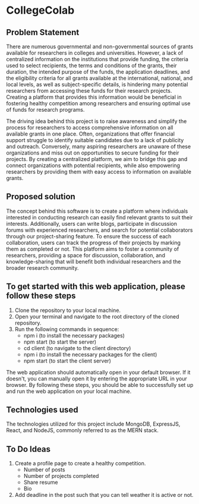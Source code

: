 # CollegeColab

## Problem Statement
There are numerous governmental and non-governmental sources of grants available for researchers in colleges and universities. However, a lack of centralized information on the institutions that provide funding, the criteria used to select recipients, the terms and conditions of the grants, their duration, the intended purpose of the funds, the application deadlines, and the eligibility criteria for all grants available at the international, national, and local levels, as well as subject-specific details, is hindering many potential researchers from accessing these funds for their research projects. Creating a platform that provides this information would be beneficial in fostering healthy competition among researchers and ensuring optimal use of funds for research programs.

The driving idea behind this project is to raise awareness and simplify the process for researchers to access comprehensive information on all available grants in one place. Often, organizations that offer financial support struggle to identify suitable candidates due to a lack of publicity and outreach. Conversely, many aspiring researchers are unaware of these organizations and miss out on opportunities to secure funding for their projects. By creating a centralized platform, we aim to bridge this gap and connect organizations with potential recipients, while also empowering researchers by providing them with easy access to information on available grants.
 	
## Proposed solution
The concept behind this software is to create a platform where individuals interested in conducting research can easily find relevant grants to suit their interests. Additionally, users can write blogs, participate in discussion forums with experienced researchers, and search for potential collaborators through our project-sharing feature. To ensure the success of each collaboration, users can track the progress of their projects by marking them as completed or not. This platform aims to foster a community of researchers, providing a space for discussion, collaboration, and knowledge-sharing that will benefit both individual researchers and the broader research community.

## To get started with this web application, please follow these steps
1. Clone the repository to your local machine.
2. Open your terminal and navigate to the root directory of the cloned repository.
3. Run the following commands in sequence:
   - npm i (to install the necessary packages)
   - npm start (to start the server)
   - cd client (to navigate to the client directory)
   - npm i (to install the necessary packages for the client)
   - npm start (to start the client server)
   
The web application should automatically open in your default browser. If it doesn't, you can manually open it by entering the appropriate URL in your browser.
By following these steps, you should be able to successfully set up and run the web application on your local machine.

## Technologies used
The technologies utilized for this project include MongoDB, ExpressJS, React, and NodeJS, commonly referred to as the MERN stack.

## To Do Ideas
1. Create a profile page to create a healthy competition.
   - Number of posts
   - Number of projects completed
   - Share resume
   - Bio
2. Add deadline in the post such that you can tell weather it is active or not.
